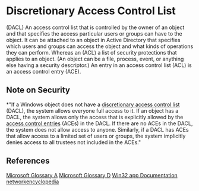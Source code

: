 # Discretionary Access Control List

(DACL) An access control list that is controlled by the owner of an object and that specifies the access particular users or groups can have to the object. It can be attached to an object in Active Directory that specifies which users and groups can access the object and what kinds of operations they can perform. Whereas an (ACL) a list of security protections that applies to an object. (An object can be a file, process, event, or anything else having a security descriptor.) An entry in an access control list (ACL) is an access control entry (ACE). 

## Note on Security 
*"If a Windows object does not have a [discretionary access control list](https://docs.microsoft.com/en-us/windows/desktop/SecGloss/d-gly) (DACL), the system allows everyone full access to it. If an object has a DACL, the system allows only the access that is explicitly allowed by the [access control entries](https://docs.microsoft.com/en-us/windows/desktop/SecGloss/a-gly) (ACEs) in the DACL. If there are no ACEs in the DACL, the system does not allow access to anyone. Similarly, if a DACL has ACEs that allow access to a limited set of users or groups, the system implicitly denies access to all trustees not included in the ACEs."


## References

[Microsoft Glossary A](https://docs.microsoft.com/en-us/windows/win32/secgloss/a-gly)
[Microsoft Glossary D](https://docs.microsoft.com/en-us/windows/win32/secgloss/d-gly)
[Win32 app Documentation](https://docs.microsoft.com/en-us/windows/win32/secauthz/dacls-and-aces)
[networkencyclopedia](https://networkencyclopedia.com/discretionary-access-control-list-dacl/)